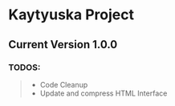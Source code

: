 # Kaytyuska Project

## Current Version 1.0.0
### TODOS:
> - Code Cleanup
> - Update and compress HTML Interface
